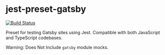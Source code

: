 # jest-preset-gatsby

[![Build Status](https://travis-ci.org/keplersj/jest-preset-gatsby.svg?branch=master)](https://travis-ci.org/keplersj/jest-preset-gatsby)

Preset for testing Gatsby sites using Jest. Compatible with both JavaScript and TypeScript codebases.

Warning: Does Not Include `gatsby` module mocks.
